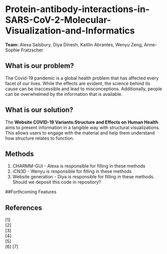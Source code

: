 # Protein-antibody-interactions-in-SARS-CoV-2-Molecular-Visualization-and-Informatics
**Team:** Alexa Salsbury, Diya Dinesh, Kaitlin Abrantes, Wenyu Zeng, Anne-Sophie Fratzscher
## What is our problem?
The Covid-19 pandemic is a global health problem that has affected every facet of our lives. While the effects are evident, the science behind its cause can be inaccessible and lead to misconceptions. Additionally, people can be overwhelmed by the information that is available.

## What is our solution?
The **Website COVID-19 Variants:Structure and Effects on Human Health** aims to present information in a tangible way with structural visualizations. This allows users to engage with the material and help them understand how structure relates to function. 

## Methods
1. CHARMM-GUI - Alexa is responsible for filling in these methods
2. iCN3D - Wenyu is responsible for filling in these methods
3. Website generation - Diya is responsible for filling in these methods. Should we deposit this code in repository?

##Forthcoming Features

## References
[1] 	
[2] 	
[3] 	
[4] 	
[5] 	
[6]
[7]
